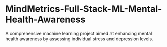 # MindMetrics-Full-Stack-ML-Mental-Health-Awareness
A comprehensive machine learning project aimed at enhancing mental health awareness by assessing individual stress and depression levels.
